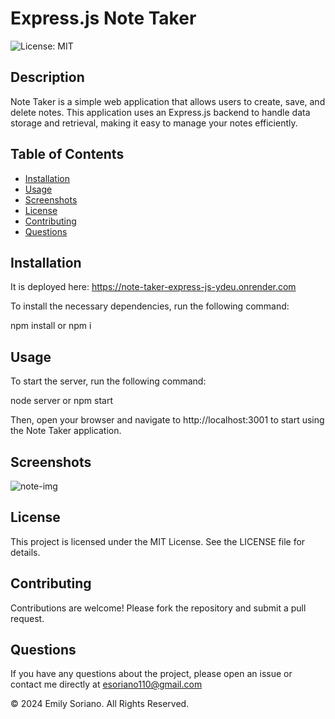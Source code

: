 # Express.js Note Taker

![License: MIT](https://img.shields.io/badge/License-MIT-yellow.svg)

## Description

Note Taker is a simple web application that allows users to create, save, and delete notes. This application uses an Express.js backend to handle data storage and retrieval, making it easy to manage your notes efficiently.

## Table of Contents

- [Installation](#installation)
- [Usage](#usage)
- [Screenshots](#screenshots)
- [License](#license)
- [Contributing](#contributing)
- [Questions](#questions)

## Installation

It is deployed here: https://note-taker-express-js-ydeu.onrender.com

To install the necessary dependencies, run the following command:

npm install or npm i

## Usage
To start the server, run the following command:

node server
or
npm start

Then, open your browser and navigate to http://localhost:3001 to start using the Note Taker application.

## Screenshots

![note-img](https://github.com/user-attachments/assets/4c4d71dd-11f6-4e48-9fb4-85bb3264ef6f)

## License
This project is licensed under the MIT License. See the LICENSE file for details.

## Contributing
Contributions are welcome! Please fork the repository and submit a pull request.

## Questions
If you have any questions about the project, please open an issue or contact me directly at esoriano110@gmail.com

© 2024 Emily Soriano. All Rights Reserved.
